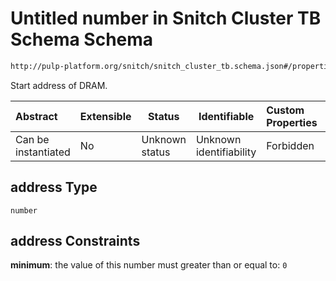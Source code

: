 # Untitled number in Snitch Cluster TB Schema Schema

```txt
http://pulp-platform.org/snitch/snitch_cluster_tb.schema.json#/properties/dram/properties/address
```

Start address of DRAM.


| Abstract            | Extensible | Status         | Identifiable            | Custom Properties | Additional Properties | Access Restrictions | Defined In                                                                              |
| :------------------ | ---------- | -------------- | ----------------------- | :---------------- | --------------------- | ------------------- | --------------------------------------------------------------------------------------- |
| Can be instantiated | No         | Unknown status | Unknown identifiability | Forbidden         | Allowed               | none                | [snitch_cluster_tb.schema.json\*](snitch_cluster_tb.schema.json "open original schema") |

## address Type

`number`

## address Constraints

**minimum**: the value of this number must greater than or equal to: `0`
